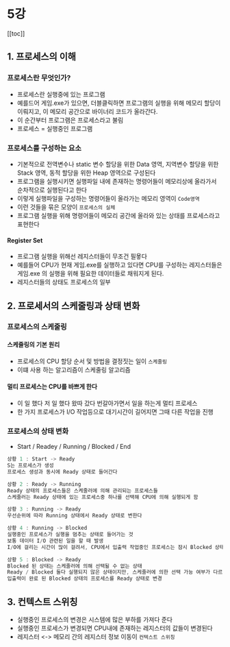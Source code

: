 # 5강
[[toc]]

## 1. 프로세스의 이해
### 프로세스란 무엇인가?
- 프로세스란 실행중에 있는 프로그램
- 예를드어 게임.exe가 있으면, 더블클릭하면 프로그램의 실행을 위해 메모리 할당이 이뤄지고, 이 메모리 공간으로 바이너리 코드가 올라간다.
- 이 순간부터 프로그램은 프로세스라고 불림
- 프로세스 = 실행중인 프로그램

### 프로세스를 구성하는 요소
- 기본적으로 전역변수나 static 변수 할당을 위한 Data 영역, 지역변수 할당을 위한 Stack 영역, 동적 할당을 위한 Heap 영역으로 구성된다
- 프로그램을 실행시키면 실행파일 내에 존재하는 명령어들이 메모리상에 올라가서 순차적으로 실행된다고 한다
- 이렇게 실행파일을 구성하는 명령어들이 올라가는 메모리 영역이 `Code영역`
- 이런 것들을 묶은 모양이 `프로세스의 실체`
- 프로그램 실행을 위해 명령어들이 메모리 공간에 올라와 있는 상태를 프로세스라고 표현한다

#### Register Set
- 프로그램 실행을 위해선 레지스터들이 무조건 필욯다
- 예를들어 CPU가 현재 게임.exe를 실행하고 있다면 CPU를 구성하는 레지스터들은 게임.exe 의 실행을 위해 필요한 데이터들로 채워지게 된다.
- 레지스터들의 상태도 프로세스의 일부

## 2. 프로세서의 스케줄링과 상태 변화
### 프로세스의 스케줄링
#### 스케줄링의 기본 원리
- 프로세스의 CPU 할당 순서 및 방법을 결정짓는 일이 `스케줄링`
- 이떄 사용 하는 알고리즘이 스케줄링 알고리즘

#### 멀티 프로세스는 CPU를 바쁘게 한다
- 이 일 했다 저 일 했다 왔따 갔다 번갈아가면서 일을 하는게 멀티 프로세스
- 한 가지 프로세스가 I/O 작업등으로 대기시간이 길어지면 그때 다른 작업을 진행

### 프로세스의 상태 변화
- Start / Readey / Running / Blocked / End

```java
상황 1 : Start -> Ready
S는 프로세스가 생성
프로세스 생성과 동시에 Ready 상태로 들어간다

상황 2 : Ready -> Running
Ready 상태의 프로세스들은 스케줄러에 의해 관리되는 프로세스들
스케줄러는 Ready 상태에 있는 프로세스중 하나를 선택해 CPU에 의해 실행되게 함

상황 3 : Running -> Ready
우선순위에 따라 Running 상태에서 Ready 상태로 변한다

상황 4 : Running -> Blocked
실행중인 프로세스가 실행을 멈추는 상태로 들어가는 것
보통 데이터 I/O 관련된 일을 할 때 발생
I/O에 걸리는 시간이 많이 걸려서, CPU에서 입출력 작업중인 프로세스는 잠시 Blocked 상태로 만든다

상황 5 : Blocked -> Ready
Blocked 된 상태는 스케줄러에 의해 선택될 수 없는 상태
Ready / Blocked 둘다 실행되지 않은 상태이지만, 스케줄러에 의한 선택 가능 여부가 다르다
입출력이 완료 된 Blocked 상태의 프로세스를 Ready 상태로 변경
```

## 3. 컨텍스트 스위칭
- 실행중인 프로세스의 변경은 시스템에 많은 부하를 가져다 준다
- 실행중인 프로세스가 변경되면 CPU내에 존재하는 레지스터의 값들이 변경된다
- 레지스터 <-> 메모리 간의 레지스터 정보 이동이 `컨텍스트 스위칭`
